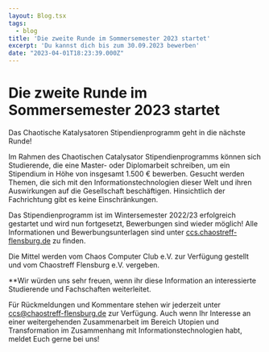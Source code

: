 ```yaml
---
layout: Blog.tsx
tags:
  - blog
title: 'Die zweite Runde im Sommersemester 2023 startet'
excerpt: 'Du kannst dich bis zum 30.09.2023 bewerben'
date: "2023-04-01T18:23:39.000Z"
---
```


# Die zweite Runde im Sommersemester 2023 startet

Das Chaotische Katalysatoren Stipendienprogramm geht in die nächste Runde!

Im Rahmen des Chaotischen Catalysator Stipendienprogramms können sich Studierende, die eine Master- oder Diplomarbeit schreiben, um ein Stipendium in Höhe von insgesamt 1.500 € bewerben. Gesucht werden Themen, die sich mit den Informationstechnologien dieser Welt und ihren Auswirkungen auf die Gesellschaft beschäftigen. Hinsichtlich der Fachrichtung gibt es keine Einschränkungen.

Das Stipendienprogramm ist im Wintersemester 2022/23 erfolgreich gestartet und wird nun fortgesetzt, Bewerbungen sind wieder möglich!
Alle Informationen und Bewerbungsunterlagen sind unter [ccs.chaostreff-flensburg.de](https://ccs.chaostreff-flensburg.de/) zu finden.

Die Mittel werden vom Chaos Computer Club e.V. zur Verfügung gestellt und vom Chaostreff Flensburg e.V. vergeben.

**Wir würden uns sehr freuen, wenn ihr diese Information an interessierte Studierende und Fachschaften weiterleitet.

Für Rückmeldungen und Kommentare stehen wir jederzeit unter ccs@chaostreff-flensburg.de zur Verfügung. Auch wenn Ihr Interesse an einer weitergehenden Zusammenarbeit im Bereich Utopien und Transformation im Zusammenhang mit Informationstechnologien habt, meldet Euch gerne bei uns!
